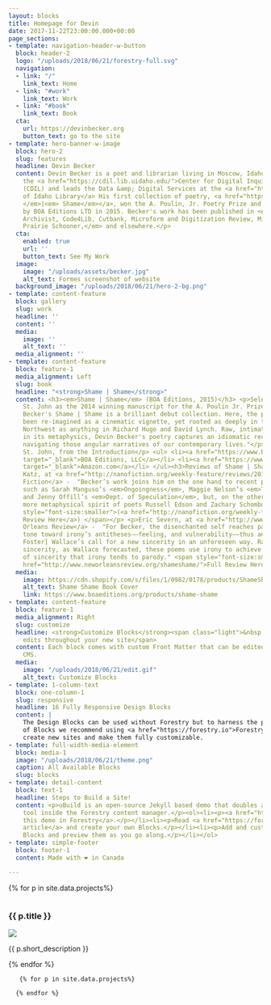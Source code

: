 ```yaml
---
layout: blocks
title: Homepage for Devin
date: 2017-11-22T23:00:00.000+00:00
page_sections:
- template: navigation-header-w-button
  block: header-2
  logo: "/uploads/2018/06/21/forestry-full.svg"
  navigation:
  - link: "/"
    link_text: Home
  - link: "#work"
    link_text: Work
  - link: "#book"
    link_text: Book
  cta:
    url: https://devinbecker.org
    button_text: go to the site
- template: hero-banner-w-image
  block: hero-2
  slug: features
  headline: Devin Becker
  content: Devin Becker is a poet and librarian living in Moscow, Idaho. He directs
    the <a href="https://cdil.lib.uidaho.edu/">Center for Digital Inquiry and Learning</a>
    (CDIL) and leads the Data &amp; Digital Services at the <a href="https://www.lib.uidaho.edu//">University
    of Idaho Library</a> His first collection of poetry, <a href="https://devinbecker.org/#book"><em>Shame
    </em>|<em> Shame</em></a>, won the A. Poulin, Jr. Poetry Prize and was published
    by BOA Editions LTD in 2015. Becker's work has been published in <em>American
    Archivist, Code4Lib, Cutbank, Microform and Digitization Review, Midwestern Gothic,
    Prairie Schooner,</em> and elsewhere.</p>
  cta:
    enabled: true
    url: ''
    button_text: See My Work
  image:
    image: "/uploads/assets/becker.jpg"
    alt_text: Formes screenshot of website
  background_image: "/uploads/2018/06/21/hero-2-bg.png"
- template: content-feature
  block: gallery
  slug: work
  headline: ''
  content: ''
  media:
    image: ''
    alt_text: ''
  media_alignment: ''
- template: content-feature
  block: feature-1
  media_alignment: Left
  slug: book
  headline: "<strong>Shame | Shame</strong>"
  content: <h3><em>Shame | Shame</em> (BOA Editions, 2015)</h3> <p>Selected by David
    St. John as the 2014 winning manuscript for the A. Poulin Jr. Prize.</p> <p style="text-decoration:italic">"Devin
    Becker's Shame | Shame is a brilliant debut collection. Here, the prose poem has
    been re-imagined as a cinematic vignette, yet rooted as deeply in the American
    Northwest as anything in Richard Hugo and David Lynch. Raw, intimate, and elliptical
    in its metaphysics, Devin Becker's poetry captures an idiomatic recklessness while
    navigating those angular narratives of our contemporary lives."</p> <p style="text-align:right">—David
    St. John, from the Introduction</p> <ul> <li><a href="https://www.boaeditions.org/collections/poetry/products/shame-shame"
    target="_blank">BOA Editions, LLC</a></li> <li><a href="https://www.amazon.com/Shame-Devin-Becker/dp/1938160592"
    target="_blank">Amazon.com</a></li> </ul><h3>Reviews of Shame | Shame</h3> <p>Sarah
    Katz, at <a href="http://nanofiction.org/weekly-feature/reviews/2015/09/shame-shame-by-devin-becker">NANO
    Fiction</a> -  "Becker’s work joins him on the one hand to recent prose works
    such as Sarah Manguso’s <em>Ongoingness</em>, Maggie Nelson’s <em>The Argonauts</em>,
    and Jenny Offill’s <em>Dept. of Speculation</em>, but, on the other hand, to the
    more metaphysical spirit of poets Russell Edson and Zachary Schomburg." <span
    style="font-size:smaller">(<a href="http://nanofiction.org/weekly-feature/reviews/2015/09/shame-shame-by-devin-becker">Full
    Review Here</a>) </span></p> <p>Eric Severn, at <a href="http://www.neworleansreview.org/shameshame/">New
    Orleans Review</a> -  "For Becker, the disenchanted self reaches past a self-congratulatory
    tone toward irony’s antitheses——feeling, and vulnerability——thus answering [David
    Foster] Wallace’s call for a new sincerity in an unforeseen way. Rather than bald
    sincerity, as Wallace forecasted, these poems use irony to achieve the very kind
    of sincerity that irony tends to parody." <span style="font-size:smaller">(<a
    href="http://www.neworleansreview.org/shameshame/">Full Review Here</a>) </span></p>
  media:
    image: https://cdn.shopify.com/s/files/1/0982/0178/products/ShameShame_Front_large.jpg?v=1527683341
    alt_text: Shame Shame Book Cover
    link: https://www.boaeditions.org/products/shame-shame
- template: content-feature
  block: feature-1
  media_alignment: Right
  slug: customize
  headline: <strong>Customize Blocks</strong><span class="light">&nbsp;to make quick
    edits throughout your new site</span>
  content: Each block comes with custom Front Matter that can be edited in Forestry
    CMS.
  media:
    image: "/uploads/2018/06/21/edit.gif"
    alt_text: Customize Blocks
- template: 1-column-text
  block: one-column-1
  slug: responsive
  headline: 16 Fully Responsive Design Blocks
  content: |
    The Design Blocks can be used without Forestry but to harness the power
    of Blocks we recommend using <a href="https://forestry.io">Forestry</a>. Once the site is imported you can immediately
    create new sites and make them fully customizable.
- template: full-width-media-element
  block: media-1
  image: "/uploads/2018/06/21/theme.png"
  caption: All Available Blocks
  slug: blocks
- template: detail-content
  block: text-1
  headline: Steps to Build a Site!
  content: <p>uBuild is an open-source Jekyll based demo that doubles as a builder
    tool inside the Forestry content manager.</p><ol><li><p><a href="https://app.forestry.io/quick-start?repo=forestryio/ubuild-jekyll&provider=github&engine=jekyll">Import
    this demo in Forestry</a>.</p></li><li><p>Read <a href="https://forestry.io/blog/ubuild-a-new-theme-for-static-sites-using-blocks/">our
    article</a> and create your own Blocks.</p></li><li><p>Add and customize the available
    Blocks and preview them as you go along.</p></li></ol>
- template: simple-footer
  block: footer-1
  content: Made with ❤︎ in Canada

---
```

{% for p in site.data.projects%}
      <div class="column">
        <h3>{{ p.title }}</h3>
        <a href="{{ p.link }}" target="_blank">
          <img src="{{ p.image }}">
        </a>
        <p>{{ p.short_description }}</p>
      </div>
      {% endfor %}

       {% for p in site.data.projects%}
      
      {% endfor %}